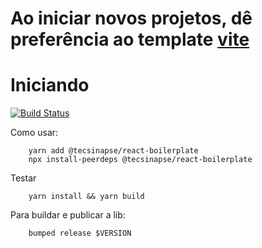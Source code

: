 # Ao iniciar novos projetos, dê preferência ao template [vite](https://github.com/tecsinapse/template-react-vitejs)
# Iniciando

[![Build Status](https://travis-ci.org/tecsinapse/react-boilerplate.svg?branch=master)](https://travis-ci.org/tecsinapse/react-boilerplate)

Como usar:

```
    yarn add @tecsinapse/react-boilerplate
    npx install-peerdeps @tecsinapse/react-boilerplate
```

Testar
```
    yarn install && yarn build
```


Para buildar e publicar a lib:
```
    bumped release $VERSION
```



